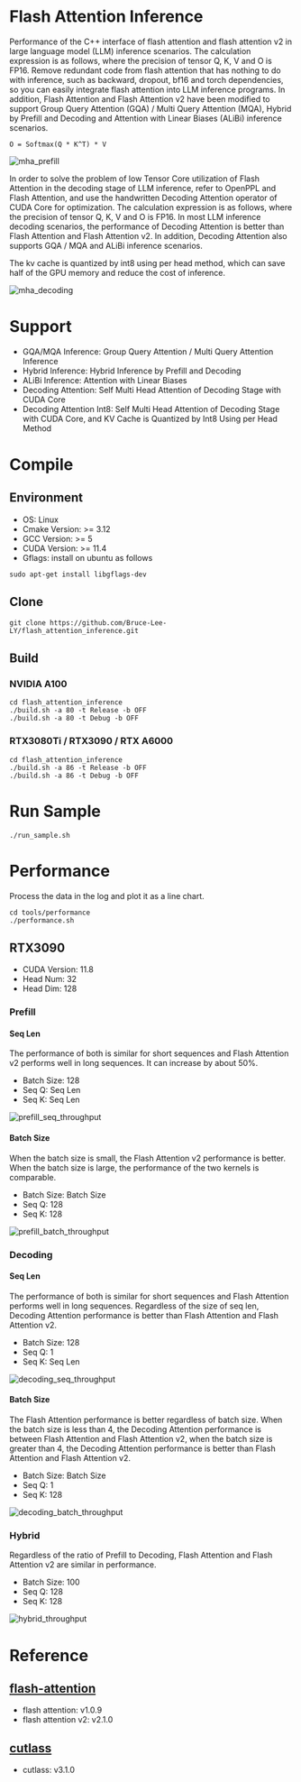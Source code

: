 # Flash Attention Inference
Performance of the C++ interface of flash attention and flash attention v2 in large language model (LLM) inference scenarios. The calculation expression is as follows, where the precision of tensor Q, K, V and O is FP16. Remove redundant code from flash attention that has nothing to do with inference, such as backward, dropout, bf16 and torch dependencies, so you can easily integrate flash attention into LLM inference programs. In addition, Flash Attention and Flash Attention v2 have been modified to support Group Query Attention (GQA) / Multi Query Attention (MQA), Hybrid by Prefill and Decoding and Attention with Linear Biases (ALiBi) inference scenarios.
```
O = Softmax(Q * K^T) * V
```

![mha_prefill](./media/images/mha_prefill.png)

In order to solve the problem of low Tensor Core utilization of Flash Attention in the decoding stage of LLM inference, refer to OpenPPL and Flash Attention, and use the handwritten Decoding Attention operator of CUDA Core for optimization. The calculation expression is as follows, where the precision of tensor Q, K, V and O is FP16. In most LLM inference decoding scenarios, the performance of Decoding Attention is better than Flash Attention and Flash Attention v2. In addition, Decoding Attention also supports GQA / MQA and ALiBi inference scenarios.

The kv cache is quantized by int8 using per head method, which can save half of the GPU memory and reduce the cost of inference.

![mha_decoding](./media/images/mha_decoding.png)

# Support
- GQA/MQA Inference: Group Query Attention / Multi Query Attention Inference
- Hybrid Inference: Hybrid Inference by Prefill and Decoding
- ALiBi Inference: Attention with Linear Biases
- Decoding Attention: Self Multi Head Attention of Decoding Stage with CUDA Core
- Decoding Attention Int8: Self Multi Head Attention of Decoding Stage with CUDA Core, and KV Cache is Quantized by Int8 Using per Head Method

# Compile
## Environment
- OS: Linux
- Cmake Version: >= 3.12
- GCC Version: >= 5
- CUDA Version: >= 11.4
- Gflags: install on ubuntu as follows
```
sudo apt-get install libgflags-dev
```

## Clone
```
git clone https://github.com/Bruce-Lee-LY/flash_attention_inference.git
```

## Build
### NVIDIA A100
```
cd flash_attention_inference
./build.sh -a 80 -t Release -b OFF
./build.sh -a 80 -t Debug -b OFF
```

### RTX3080Ti / RTX3090 / RTX A6000
```
cd flash_attention_inference
./build.sh -a 86 -t Release -b OFF
./build.sh -a 86 -t Debug -b OFF
```

# Run Sample
```
./run_sample.sh
```

# Performance
Process the data in the log and plot it as a line chart.

```
cd tools/performance
./performance.sh
```

## RTX3090
- CUDA Version: 11.8
- Head Num: 32
- Head Dim: 128

### Prefill
#### Seq Len
The performance of both is similar for short sequences and Flash Attention v2 performs well in long sequences. It can increase by about 50%.
- Batch Size: 128
- Seq Q: Seq Len
- Seq K: Seq Len

![prefill_seq_throughput](./performance/RTX3090/prefill_seq_throughput.png)

#### Batch Size
When the batch size is small, the Flash Attention v2 performance is better. When the batch size is large, the performance of the two kernels is comparable.
- Batch Size: Batch Size
- Seq Q: 128
- Seq K: 128

![prefill_batch_throughput](./performance/RTX3090/prefill_batch_throughput.png)

### Decoding
#### Seq Len
The performance of both is similar for short sequences and Flash Attention performs well in long sequences. Regardless of the size of seq len, Decoding Attention performance is better than Flash Attention and Flash Attention v2.
- Batch Size: 128
- Seq Q: 1
- Seq K: Seq Len

![decoding_seq_throughput](./performance/RTX3090/decoding_seq_throughput.png)

#### Batch Size
The Flash Attention performance is better regardless of batch size. When the batch size is less than 4, the Decoding Attention performance is between Flash Attention and Flash Attention v2, when the batch size is greater than 4, the Decoding Attention performance is better than Flash Attention and Flash Attention v2.
- Batch Size: Batch Size
- Seq Q: 1
- Seq K: 128

![decoding_batch_throughput](./performance/RTX3090/decoding_batch_throughput.png)

### Hybrid
Regardless of the ratio of Prefill to Decoding, Flash Attention and Flash Attention v2 are similar in performance.
- Batch Size: 100
- Seq Q: 128
- Seq K: 128

![hybrid_throughput](./performance/RTX3090/hybrid_throughput.png)

# Reference
## [flash-attention](https://github.com/Dao-AILab/flash-attention)
- flash attention: v1.0.9
- flash attention v2: v2.1.0

## [cutlass](https://github.com/NVIDIA/cutlass)
- cutlass: v3.1.0
